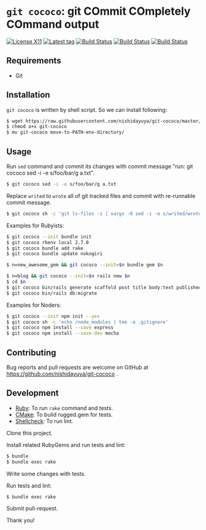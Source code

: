 # `git cococo`: git COmmit COmpletely COmmand output

[![License X11](https://img.shields.io/badge/license-X11-blue.svg)](https://raw.githubusercontent.com/nishidayuya/git-cococo/master/LICENSE.txt)
[![Latest tag](https://img.shields.io/github/v/tag/nishidayuya/git-cococo)](https://github.com/nishidayuya/git-cococo/tags)
[![Build Status](https://github.com/nishidayuya/git-cococo/workflows/ubuntu/badge.svg)](https://github.com/nishidayuya/git-cococo/actions?query=workflow%3Aubuntu)
[![Build Status](https://github.com/nishidayuya/git-cococo/workflows/windows/badge.svg)](https://github.com/nishidayuya/git-cococo/actions?query=workflow%3Awindows)
[![Build Status](https://github.com/nishidayuya/git-cococo/workflows/macos/badge.svg)](https://github.com/nishidayuya/git-cococo/actions?query=workflow%3Amacos)

## Requirements

* Git

## Installation

`git cococo` is written by shell script. So we can install following:

```sh
$ wget https://raw.githubusercontent.com/nishidayuya/git-cococo/master/exe/git-cococo
$ chmod a+x git-cococo
$ mv git-cococo move-to-PATH-env-directory/
```

## Usage

Run `sed` command and commit its changes with commit message "run: git cococo sed -i -e s/foo/bar/g a.txt".

```sh
$ git cococo sed -i -e s/foo/bar/g a.txt
```

Replace `writed` to `wrote` all of git tracked files and commit with re-runnable commit message.

```sh
$ git cococo sh -c 'git ls-files -z | xargs -0 sed -i -e s/writed/wrote/g'
```

Examples for Rubyists:

```sh
$ git cococo --init bundle init
$ git cococo rbenv local 2.7.0
$ git cococo bundle add rake
$ git cococo bundle update nokogiri

$ n=new_awesome_gem && git cococo --init=$n bundle gem $n

$ n=blog && git cococo --init=$n rails new $n
$ cd $n
$ git cococo bin/rails generate scaffold post title body:text published_at:datetime
$ git cococo bin/rails db:migrate
```

Examples for Noders:

```sh
$ git cococo --init npm init --yes
$ git cococo sh -c 'echo /node_modules | tee -a .gitignore'
$ git cococo npm install --save express
$ git cococo npm install --save-dev mocha
```

## Contributing

Bug reports and pull requests are welcome on GitHub at https://github.com/nishidayuya/git-cococo .

## Development

* [Ruby](https://www.ruby-lang.org/): To run `rake` command and tests.
* [CMake](https://cmake.org/download/): To build rugged.gem for tests.
* [Shellcheck](https://github.com/koalaman/shellcheck#installing): To run lint.

Clone this project.

Install related RubyGems and run tests and lint:

```sh
$ bundle
$ bundle exec rake
```

Write some changes with tests.

Run tests and lint:

```sh
$ bundle exec rake
```

Submit pull-request.

Thank you!
